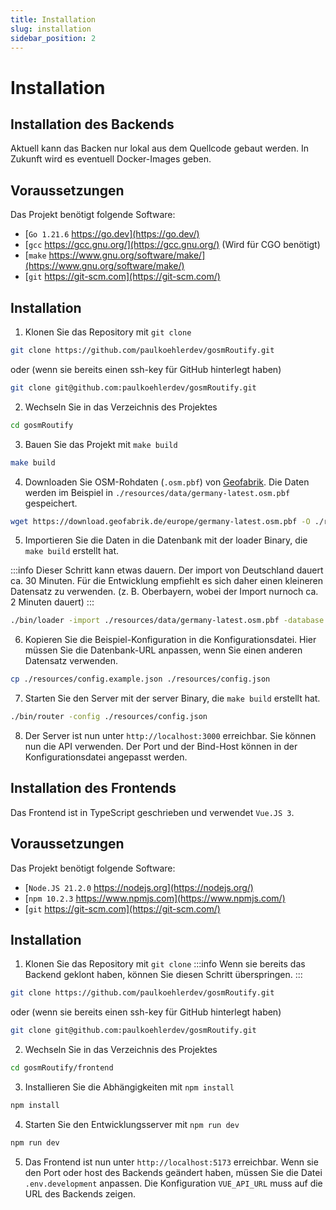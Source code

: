 ```yaml
---
title: Installation
slug: installation
sidebar_position: 2
---
```


# Installation

## Installation des Backends

Aktuell kann das Backen nur lokal aus dem Quellcode gebaut werden. In Zukunft wird es eventuell Docker-Images geben.

## Voraussetzungen

Das Projekt benötigt folgende Software:

- [`Go 1.21.6` https://go.dev](https://go.dev/)
- [`gcc` https://gcc.gnu.org/](https://gcc.gnu.org/) (Wird für CGO benötigt)
- [`make` https://www.gnu.org/software/make/](https://www.gnu.org/software/make/)
- [`git` https://git-scm.com](https://git-scm.com/)

## Installation

1. Klonen Sie das Repository mit `git clone`
```bash
git clone https://github.com/paulkoehlerdev/gosmRoutify.git
```
oder (wenn sie bereits einen ssh-key für GitHub hinterlegt haben)
```bash
git clone git@github.com:paulkoehlerdev/gosmRoutify.git
```

2. Wechseln Sie in das Verzeichnis des Projektes
```bash
cd gosmRoutify
```

3. Bauen Sie das Projekt mit `make build`
```bash
make build
```

4. Downloaden Sie OSM-Rohdaten (`.osm.pbf`) von [Geofabrik](https://www.geofabrik.de/). Die Daten werden im Beispiel in `./resources/data/germany-latest.osm.pbf` gespeichert.
```bash
wget https://download.geofabrik.de/europe/germany-latest.osm.pbf -O ./resources/data/germany-latest.osm.pbf
```

5. Importieren Sie die Daten in die Datenbank mit der loader Binary, die `make build` erstellt hat.

:::info
Dieser Schritt kann etwas dauern. Der import von Deutschland dauert ca. 30 Minuten.
Für die Entwicklung empfiehlt es sich daher einen kleineren Datensatz zu verwenden. (z. B. Oberbayern, wobei der Import nurnoch ca. 2 Minuten dauert)
:::

```bash
./bin/loader -import ./resources/data/germany-latest.osm.pbf -database ./resources/germany.db
```

6. Kopieren Sie die Beispiel-Konfiguration in die Konfigurationsdatei. Hier müssen Sie die Datenbank-URL anpassen, wenn Sie einen anderen Datensatz verwenden.
```bash
cp ./resources/config.example.json ./resources/config.json
```

7. Starten Sie den Server mit der server Binary, die `make build` erstellt hat.
```bash
./bin/router -config ./resources/config.json
```

8. Der Server ist nun unter `http://localhost:3000` erreichbar. Sie können nun die API verwenden. Der Port und der Bind-Host können in der Konfigurationsdatei angepasst werden.

## Installation des Frontends

Das Frontend ist in TypeScript geschrieben und verwendet `Vue.JS 3`.

## Voraussetzungen

Das Projekt benötigt folgende Software:

- [`Node.JS 21.2.0` https://nodejs.org](https://nodejs.org/)
- [`npm 10.2.3` https://www.npmjs.com](https://www.npmjs.com/)
- [`git` https://git-scm.com](https://git-scm.com/)

## Installation

1. Klonen Sie das Repository mit `git clone`
:::info
Wenn sie bereits das Backend geklont haben, können Sie diesen Schritt überspringen.
:::
```bash
git clone https://github.com/paulkoehlerdev/gosmRoutify.git
```
oder (wenn sie bereits einen ssh-key für GitHub hinterlegt haben)
```bash
git clone git@github.com:paulkoehlerdev/gosmRoutify.git
```

2. Wechseln Sie in das Verzeichnis des Projektes
```bash
cd gosmRoutify/frontend
```

3. Installieren Sie die Abhängigkeiten mit `npm install`
```bash
npm install
```

4. Starten Sie den Entwicklungsserver mit `npm run dev`
```bash
npm run dev
```

5. Das Frontend ist nun unter `http://localhost:5173` erreichbar. Wenn sie den Port oder host des Backends geändert haben, müssen Sie die Datei `.env.development` anpassen. Die Konfiguration `VUE_API_URL` muss auf die URL des Backends zeigen.
